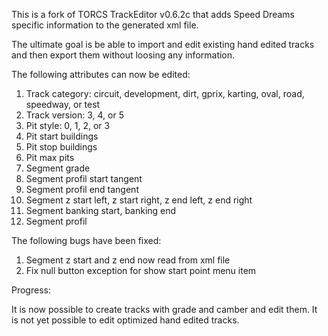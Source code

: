 This is a fork of TORCS TrackEditor v0.6.2c that adds Speed Dreams specific information to the generated xml file.

The ultimate goal is be able to import and edit existing hand edited tracks and then export them without loosing any information. 

The following attributes can now be edited:
1. Track category: circuit, development, dirt, gprix, karting, oval, road, speedway, or test
2. Track version: 3, 4, or 5
3. Pit style: 0, 1, 2, or 3
4. Pit start buildings
5. Pit stop buildings
6. Pit max pits
7. Segment grade
8. Segment profil start tangent
9. Segment profil end tangent
10. Segment z start left, z start right, z end left, z end right
11. Segment banking start, banking end
12. Segment profil

The following bugs have been fixed:
1. Segment z start and z end now read from xml file
2. Fix null button exception for show start point menu item

Progress:

It is now possible to create tracks with grade and camber and edit them.  It is not yet possible to edit optimized hand edited tracks.
